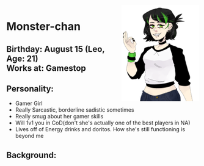 <img src= "https://github.com/Pixelmation/Monster_Chan/blob/master/Images/monstergreen.png" width = 40% height = 40% align = "right">

<h1>
  Monster-chan
</h1>

<h2>
  Birthday: August 15 (Leo, Age: 21)<br>
  Works at: Gamestop
</h2>

<h2>
  Personality:
</h2>

<ul>
  <li>Gamer Girl</li>
  <li>Really Sarcastic, borderline sadistic sometimes</li>
  <li>Really smug about her gamer skills</li>
  <li>Will 1v1 you in CoD(don't she's actually one of the best players in NA)</li>
  <li>Lives off of Energy drinks and doritos. How she's still functioning is beyond me</li>
</ul>

<h2>
  Background:
</h2>

<p>
  
</p>

<p>
  
</p>
